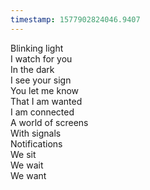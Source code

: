 ```yaml
---
timestamp: 1577902824046.9407
---
```

Blinking light  
I watch for you  
In the dark  
I see your sign  
You let me know  
That I am wanted  
I am connected  
A world of screens  
With signals  
Notifications  
We sit  
We wait  
We want